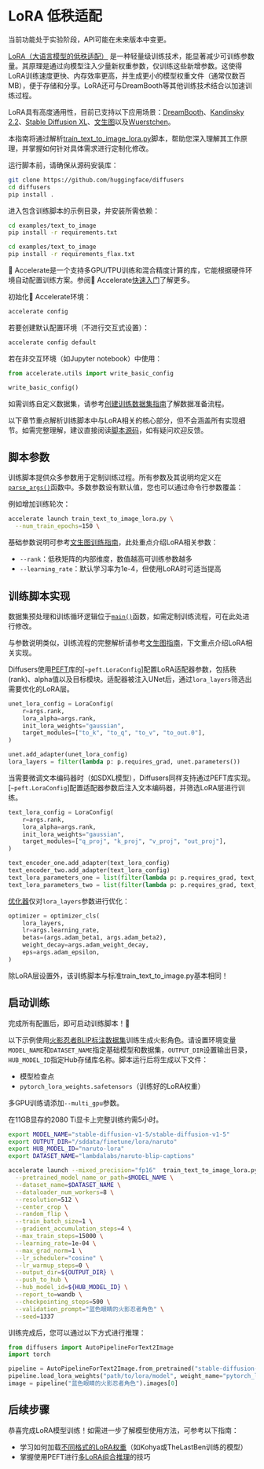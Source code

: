 <!--Copyright 2025 The HuggingFace Team. All rights reserved.

Licensed under the Apache License, Version 2.0 (the "License"); you may not use this file except in compliance with
the License. You may obtain a copy of the License at

http://www.apache.org/licenses/LICENSE-2.0

Unless required by applicable law or agreed to in writing, software distributed under the License is distributed on
an "AS IS" BASIS, WITHOUT WARRANTIES OR CONDITIONS OF ANY KIND, either express or implied. See the License for the
specific language governing permissions and limitations under the License.
-->

# LoRA 低秩适配

<Tip warning={true}>

当前功能处于实验阶段，API可能在未来版本中变更。

</Tip>

[LoRA（大语言模型的低秩适配）](https://hf.co/papers/2106.09685) 是一种轻量级训练技术，能显著减少可训练参数量。其原理是通过向模型注入少量新权重参数，仅训练这些新增参数。这使得LoRA训练速度更快、内存效率更高，并生成更小的模型权重文件（通常仅数百MB），便于存储和分享。LoRA还可与DreamBooth等其他训练技术结合以加速训练过程。

<Tip>

LoRA具有高度通用性，目前已支持以下应用场景：[DreamBooth](https://github.com/huggingface/diffusers/blob/main/examples/dreambooth/train_dreambooth_lora.py)、[Kandinsky 2.2](https://github.com/huggingface/diffusers/blob/main/examples/kandinsky2_2/text_to_image/train_text_to_image_lora_decoder.py)、[Stable Diffusion XL](https://github.com/huggingface/diffusers/blob/main/examples/text_to_image/train_text_to_image_lora_sdxl.py)、[文生图](https://github.com/huggingface/diffusers/blob/main/examples/text_to_image/train_text_to_image_lora.py)以及[Wuerstchen](https://github.com/huggingface/diffusers/blob/main/examples/wuerstchen/text_to_image/train_text_to_image_lora_prior.py)。

</Tip>

本指南将通过解析[train_text_to_image_lora.py](https://github.com/huggingface/diffusers/blob/main/examples/text_to_image/train_text_to_image_lora.py)脚本，帮助您深入理解其工作原理，并掌握如何针对具体需求进行定制化修改。

运行脚本前，请确保从源码安装库：

```bash
git clone https://github.com/huggingface/diffusers
cd diffusers
pip install .
```

进入包含训练脚本的示例目录，并安装所需依赖：

<hfoptions id="installation">
<hfoption id="PyTorch">

```bash
cd examples/text_to_image
pip install -r requirements.txt
```

</hfoption>
<hfoption id="Flax">

```bash
cd examples/text_to_image
pip install -r requirements_flax.txt
```

</hfoption>
</hfoptions>

<Tip>

🤗 Accelerate是一个支持多GPU/TPU训练和混合精度计算的库，它能根据硬件环境自动配置训练方案。参阅🤗 Accelerate[快速入门](https://huggingface.co/docs/accelerate/quicktour)了解更多。

</Tip>

初始化🤗 Accelerate环境：

```bash
accelerate config
```

若要创建默认配置环境（不进行交互式设置）：

```bash
accelerate config default
```

若在非交互环境（如Jupyter notebook）中使用：

```py
from accelerate.utils import write_basic_config

write_basic_config()
```

如需训练自定义数据集，请参考[创建训练数据集指南](create_dataset)了解数据准备流程。

<Tip>

以下章节重点解析训练脚本中与LoRA相关的核心部分，但不会涵盖所有实现细节。如需完整理解，建议直接阅读[脚本源码](https://github.com/huggingface/diffusers/blob/main/examples/text_to_image/train_text_to_image_lora.py)，如有疑问欢迎反馈。

</Tip>

## 脚本参数

训练脚本提供众多参数用于定制训练过程。所有参数及其说明均定义在[`parse_args()`](https://github.com/huggingface/diffusers/blob/dd9a5caf61f04d11c0fa9f3947b69ab0010c9a0f/examples/text_to_image/train_text_to_image_lora.py#L85)函数中。多数参数设有默认值，您也可以通过命令行参数覆盖：

例如增加训练轮次：

```bash
accelerate launch train_text_to_image_lora.py \
  --num_train_epochs=150 \
```

基础参数说明可参考[文生图训练指南](text2image#script-parameters)，此处重点介绍LoRA相关参数：

- `--rank`：低秩矩阵的内部维度，数值越高可训练参数越多
- `--learning_rate`：默认学习率为1e-4，但使用LoRA时可适当提高

## 训练脚本实现

数据集预处理和训练循环逻辑位于[`main()`](https://github.com/huggingface/diffusers/blob/dd9a5caf61f04d11c0fa9f3947b69ab0010c9a0f/examples/text_to_image/train_text_to_image_lora.py#L371)函数，如需定制训练流程，可在此处进行修改。

与参数说明类似，训练流程的完整解析请参考[文生图指南](text2image#training-script)，下文重点介绍LoRA相关实现。

<hfoptions id="lora">
<hfoption id="UNet">

Diffusers使用[PEFT](https://hf.co/docs/peft)库的[`~peft.LoraConfig`]配置LoRA适配器参数，包括秩(rank)、alpha值以及目标模块。适配器被注入UNet后，通过`lora_layers`筛选出需要优化的LoRA层。

```py
unet_lora_config = LoraConfig(
    r=args.rank,
    lora_alpha=args.rank,
    init_lora_weights="gaussian",
    target_modules=["to_k", "to_q", "to_v", "to_out.0"],
)

unet.add_adapter(unet_lora_config)
lora_layers = filter(lambda p: p.requires_grad, unet.parameters())
```

</hfoption>
<hfoption id="text encoder">

当需要微调文本编码器时（如SDXL模型），Diffusers同样支持通过PEFT库实现。[`~peft.LoraConfig`]配置适配器参数后注入文本编码器，并筛选LoRA层进行训练。

```py
text_lora_config = LoraConfig(
    r=args.rank,
    lora_alpha=args.rank,
    init_lora_weights="gaussian",
    target_modules=["q_proj", "k_proj", "v_proj", "out_proj"],
)

text_encoder_one.add_adapter(text_lora_config)
text_encoder_two.add_adapter(text_lora_config)
text_lora_parameters_one = list(filter(lambda p: p.requires_grad, text_encoder_one.parameters()))
text_lora_parameters_two = list(filter(lambda p: p.requires_grad, text_encoder_two.parameters()))
```

</hfoption>
</hfoptions>

[优化器](https://github.com/huggingface/diffusers/blob/e4b8f173b97731686e290b2eb98e7f5df2b1b322/examples/text_to_image/train_text_to_image_lora.py#L529)仅对`lora_layers`参数进行优化：

```py
optimizer = optimizer_cls(
    lora_layers,
    lr=args.learning_rate,
    betas=(args.adam_beta1, args.adam_beta2),
    weight_decay=args.adam_weight_decay,
    eps=args.adam_epsilon,
)
```

除LoRA层设置外，该训练脚本与标准train_text_to_image.py基本相同！

## 启动训练

完成所有配置后，即可启动训练脚本！🚀

以下示例使用[火影忍者BLIP标注数据集](https://huggingface.co/datasets/lambdalabs/naruto-blip-captions)训练生成火影角色。请设置环境变量`MODEL_NAME`和`DATASET_NAME`指定基础模型和数据集，`OUTPUT_DIR`设置输出目录，`HUB_MODEL_ID`指定Hub存储库名称。脚本运行后将生成以下文件：

- 模型检查点
- `pytorch_lora_weights.safetensors`（训练好的LoRA权重）

多GPU训练请添加`--multi_gpu`参数。

<Tip warning={true}>

在11GB显存的2080 Ti显卡上完整训练约需5小时。

</Tip>

```bash
export MODEL_NAME="stable-diffusion-v1-5/stable-diffusion-v1-5"
export OUTPUT_DIR="/sddata/finetune/lora/naruto"
export HUB_MODEL_ID="naruto-lora"
export DATASET_NAME="lambdalabs/naruto-blip-captions"

accelerate launch --mixed_precision="fp16"  train_text_to_image_lora.py \
  --pretrained_model_name_or_path=$MODEL_NAME \
  --dataset_name=$DATASET_NAME \
  --dataloader_num_workers=8 \
  --resolution=512 \
  --center_crop \
  --random_flip \
  --train_batch_size=1 \
  --gradient_accumulation_steps=4 \
  --max_train_steps=15000 \
  --learning_rate=1e-04 \
  --max_grad_norm=1 \
  --lr_scheduler="cosine" \
  --lr_warmup_steps=0 \
  --output_dir=${OUTPUT_DIR} \
  --push_to_hub \
  --hub_model_id=${HUB_MODEL_ID} \
  --report_to=wandb \
  --checkpointing_steps=500 \
  --validation_prompt="蓝色眼睛的火影忍者角色" \
  --seed=1337
```

训练完成后，您可以通过以下方式进行推理：

```py
from diffusers import AutoPipelineForText2Image
import torch

pipeline = AutoPipelineForText2Image.from_pretrained("stable-diffusion-v1-5/stable-diffusion-v1-5", torch_dtype=torch.float16).to("cuda")
pipeline.load_lora_weights("path/to/lora/model", weight_name="pytorch_lora_weights.safetensors")
image = pipeline("蓝色眼睛的火影忍者角色").images[0]
```

## 后续步骤

恭喜完成LoRA模型训练！如需进一步了解模型使用方法，可参考以下指南：

- 学习如何加载[不同格式的LoRA权重](../using-diffusers/loading_adapters#LoRA)（如Kohya或TheLastBen训练的模型）
- 掌握使用PEFT进行[多LoRA组合推理](../tutorials/using_peft_for_inference)的技巧